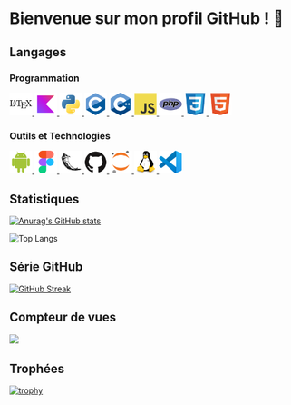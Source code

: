 # Bienvenue sur mon profil GitHub ! 👋

## Langages

### Programmation

<p align="left">
  <a href="https://www.latex-project.org/" target="_blank"> 
    <img src="https://github.com/devicons/devicon/blob/master/icons/latex/latex-original.svg" alt="LaTeX" width="40" height="40"/> 
  </a> 
  <a href="https://kotlinlang.org/" target="_blank"> 
    <img src="https://github.com/devicons/devicon/blob/master/icons/kotlin/kotlin-original.svg" alt="kotlin" width="40" height="40"/> 
  </a> 
  <a href="https://www.python.org" target="_blank"> 
    <img src="https://github.com/devicons/devicon/blob/master/icons/python/python-original.svg" alt="python" width="40" height="40"/> 
  </a> 
  <a href="https://www.iso.org/standard/74528.html" target="_blank"> 
    <img src="https://github.com/devicons/devicon/blob/master/icons/c/c-original.svg" alt="C" width="40" height="40"/> 
  </a> 
  <a href="https://isocpp.org/" target="_blank"> 
    <img src="https://github.com/devicons/devicon/blob/master/icons/cplusplus/cplusplus-original.svg" alt="C++" width="40" height="40"/> 
  </a>
  <a href="https://developer.mozilla.org/fr/docs/Web/JavaScript" target="_blank"> 
    <img src="https://github.com/devicons/devicon/blob/master/icons/javascript/javascript-original.svg" alt="JavaScript" width="40" height="40"/> 
  </a> 
  <a href="https://www.php.net/" target="_blank"> 
    <img src="https://github.com/devicons/devicon/blob/master/icons/php/php-original.svg" alt="PHP" width="40" height="40"/> 
  </a>
  <a href="https://www.w3.org/Style/CSS/" target="_blank"> 
    <img src="https://github.com/devicons/devicon/blob/master/icons/css3/css3-original.svg" alt="CSS" width="40" height="40"/> 
  </a> 
  <a href="https://html.spec.whatwg.org/multipage/" target="_blank"> 
    <img src="https://github.com/devicons/devicon/blob/master/icons/html5/html5-original.svg" alt="HTML" width="40" height="40"/> 
  </a> 
</p>

### Outils et Technologies

<p align="left">
  <a href="https://developer.android.com/" target="_blank"> 
    <img src="https://github.com/devicons/devicon/blob/master/icons/android/android-original.svg" alt="Android" width="40" height="40"/> 
  </a> 
  <a href="https://www.figma.com/" target="_blank"> 
    <img src="https://github.com/devicons/devicon/blob/master/icons/figma/figma-original.svg" alt="Figma" width="40" height="40"/> 
  </a> 
  <a href="https://flask.palletsprojects.com/en/3.0.x/" target="_blank"> 
    <img src="https://github.com/devicons/devicon/blob/master/icons/flask/flask-original.svg" alt="Flask" width="40" height="40"/> 
  </a> 
  <a href="https://github.com" target="_blank"> 
    <img src="https://github.com/devicons/devicon/blob/master/icons/github/github-original.svg" alt="Github" width="40" height="40"/> 
  </a> 
  <a href="https://jupyter.org/" target="_blank"> 
    <img src="https://github.com/devicons/devicon/blob/master/icons/jupyter/jupyter-original.svg" alt="Jupyter" width="40" height="40"/> 
  </a> 
  <a href="https://www.gnu.org/home.fr.html" target="_blank"> 
    <img src="https://github.com/devicons/devicon/blob/master/icons/linux/linux-original.svg" alt="Linux" width="40" height="40"/> 
  </a> 
  <a href="https://code.visualstudio.com/" target="_blank"> 
    <img src="https://github.com/devicons/devicon/blob/master/icons/vscode/vscode-original.svg" alt="VSCode" width="40" height="40"/> 
  </a> 
</p>

## Statistiques

[![Anurag's GitHub stats](https://github-readme-stats.vercel.app/api?username=Gabin221&show_icons=true)](https://github.com/anuraghazra/github-readme-stats)

![Top Langs](https://github-readme-stats.vercel.app/api/top-langs/?username=Gabin221&langs_count=20&size_weight=0.5&count_weight=0.5&layout=donut-vertical)

## Série GitHub

[![GitHub Streak](https://github-readme-streak-stats.herokuapp.com/?user=Gabin221)](https://git.io/streak-stats)

## Compteur de vues 

![](https://komarev.com/ghpvc/?username=Gabin221&color=green)

## Trophées

[![trophy](https://github-profile-trophy.vercel.app/?username=Gabin221&row=2&column=3&margin-w=15&margin-h=15)](https://github.com/ryo-ma/github-profile-trophy)
